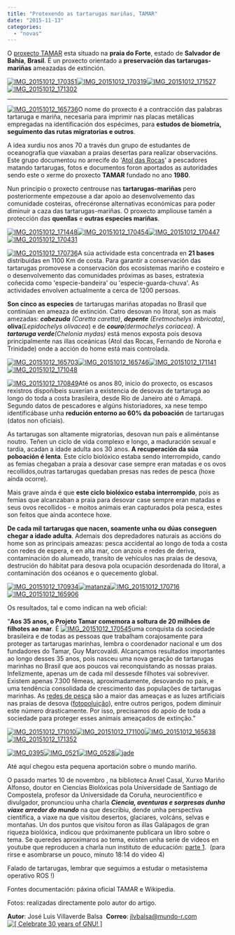 ```yaml
---
title: "Protexendo as tartarugas mariñas, TAMAR"
date: "2015-11-13"
categories: 
  - "novas"
---
```


O [proxe](http://www.tamar.org.br/)[c](http://www.tamar.org.br/)[to TAMAR](http://www.tamar.org.br/) esta situado na **praia do Forte**, estado de **Salvador de Bahía**, **Brasil**. É un proxecto orientado a **preservación das tartarugas-mariñas** ameazadas de extinción.

[![IMG_20151012_170351](images/IMG_20151012_170351-e1447428542469-150x150.jpg)](http://xeopesca.com/wp-content/uploads/2015/11/IMG_20151012_170351-e1447428542469.jpg)[![IMG_20151012_170319](images/IMG_20151012_170319-e1447428445518-150x150.jpg)](http://xeopesca.com/wp-content/uploads/2015/11/IMG_20151012_170319-e1447428445518.jpg)[![IMG_20151012_171527](images/IMG_20151012_171527-e1447428858690-150x150.jpg)](http://xeopesca.com/wp-content/uploads/2015/11/IMG_20151012_171527-e1447428858690.jpg)[![IMG_20151012_171302](images/IMG_20151012_171302-e1447428974141-150x150.jpg)](http://xeopesca.com/wp-content/uploads/2015/11/IMG_20151012_171302-e1447428974141.jpg)

* * *

[![IMG_20151012_165736](images/IMG_20151012_165736-e1447429198457-225x300.jpg)](http://xeopesca.com/wp-content/uploads/2015/11/IMG_20151012_165736-e1447429198457.jpg)O nome do proxecto é a contracción das palabras tartaruga e mariña, necesaria para imprimir nas placas metálicas empregadas na identificación dos espécimes, para **estudos de biometría, seguimento das rutas migratorias e outros**.

A idea xurdiu nos anos 70 a través dun grupo de estudantes de oceanografía que viaxaban a praias desertas para realizar observacións. Este grupo documentou no arrecife do '[Atol das Rocas](https://pt.wikipedia.org/wiki/Atol_das_Rocas)' a pescadores matando tartarugas, fotos e documentos foron aportados as autoridades sendo este o xerme do proxecto **TAMAR** fundado no ano **1980**.

Nun principio o proxecto centrouse nas **tartarugas-mariñas** pero posteriormente empezouse a dar apoio ao desenvolvemento das comunidade costeiras, ofrecéronse alternativas económicas para poder diminuír a caza das tartarugas-mariñas. O proxecto ampliouse tamén a protección das **quenllas** e **outras especies mariñas**.

[![IMG_20151012_171448](images/IMG_20151012_171448-e1447435476715-150x150.jpg)](http://xeopesca.com/wp-content/uploads/2015/11/IMG_20151012_171448-e1447435476715.jpg)[![IMG_20151012_170454](images/IMG_20151012_170454-e1447429554805-150x150.jpg)](http://xeopesca.com/wp-content/uploads/2015/11/IMG_20151012_170454-e1447429554805.jpg)[![IMG_20151012_170447](images/IMG_20151012_170447-e1447429619919-150x150.jpg)](http://xeopesca.com/wp-content/uploads/2015/11/IMG_20151012_170447-e1447429619919.jpg)[![IMG_20151012_170431](images/IMG_20151012_170431-e1447429414957-150x150.jpg)](http://xeopesca.com/wp-content/uploads/2015/11/IMG_20151012_170431-e1447429414957.jpg)

[![IMG_20151012_170736](images/IMG_20151012_170736-e1447429828342-225x300.jpg)](http://xeopesca.com/wp-content/uploads/2015/11/IMG_20151012_170736-e1447429828342.jpg)A súa actividade esta concentrada en **21 bases** distribuídas en 1100 Km de costa. Para garantir a conservación das tartarugas promovese a conservación dos ecosistemas mariño e costeiro e o desenvolvemento das comunidades próximas as bases, estratexia coñecida como 'especie-bandeira' ou 'especie-guarda-chuva'. As actividades envolven actualmente a cerca de 1200 persoas.

**Son cinco as especies** de tartarugas mariñas atopadas no Brasil que continúan en ameaza de extinción. Catro desovan no litoral, son as mais amezadas: **_cabezuda_** _(Caretta caretta)_, **_depente_** _(Eretmochelys imbricata)_, **oliva**(_Lepidochelys olivacea_) e de _**couro**(dermochelys coriacea)_. A **_tartaruga verde_**_(Chelonia mydas)_ está menos exposta pois desova principalmente nas illas oceánicas (Atol das Rocas, Fernando de Noroña e Trinidade) onde a acción do home está mais controlada.

[![IMG_20151012_165703](images/IMG_20151012_165703-e1447430035511-150x150.jpg)](http://xeopesca.com/wp-content/uploads/2015/11/IMG_20151012_165703-e1447430035511.jpg)[![IMG_20151012_165746](images/IMG_20151012_165746-e1447430090971-150x150.jpg)](http://xeopesca.com/wp-content/uploads/2015/11/IMG_20151012_165746-e1447430090971.jpg)[![IMG_20151012_171141](images/IMG_20151012_171141-e1447430168500-150x150.jpg)](http://xeopesca.com/wp-content/uploads/2015/11/IMG_20151012_171141-e1447430168500.jpg)[![IMG_20151012_171048](images/IMG_20151012_171048-e1447430262957-150x150.jpg)](http://xeopesca.com/wp-content/uploads/2015/11/IMG_20151012_171048-e1447430262957.jpg)

[![IMG_20151012_170849](images/IMG_20151012_170849-e1447430558833-225x300.jpg)](http://xeopesca.com/wp-content/uploads/2015/11/IMG_20151012_170849-e1447430558833.jpg)Até os anos 80, inicio do proxecto, os escasos rexistros dispoñíbeis suxerían a existencia de desovas de tartaruga ao longo do toda a costa brasileira, desde Rio de Janeiro até o Amapá. Segundo datos de pescadores e algúns historiadores, xa nese tempo identificábase unha **redución entorno ao 60% da poboación** de tartarugas (datos non oficiais).

As tartarugas son altamente migratorias, desovan nun país e aliméntanse noutro. Teñen un ciclo de vida complexo e longo, a maduración sexual e tardía, acadan a idade adulta aos 30 anos. **A recuperación da súa poboación é lenta**. Este ciclo biolóxico estaba sendo interrompido, cando as femias chegaban a praia a desovar case sempre eran matadas e os ovos recollidos,outras tartarugas quedaban presas nas redes de pesca (hoxe aínda ocorre).

Mais grave aínda é que **este ciclo biolóxico estaba interrompido**, pois as femias que alcanzaban a praia para desovar case sempre eran matadas e seus ovos recollidos - e moitos animais eran capturados pola pesca, estes son feitos que aínda acontece hoxe.

**De cada mil tartarugas que nacen, soamente unha ou dúas conseguen chegar a idade adulta**. Ademais dos depredadores naturais as accións do home son as principais ameazas: pesca accidental ao longo de toda a costa con redes de espera, e en alta mar, con anzois e redes de deriva, contaminación do alumeado, transito de vehículos nas praias de desova, destrución do hábitat para desova pola ocupación desordenada do litoral, a contaminación dos océanos e o quecemento global.

[![IMG_20151012_170934](images/IMG_20151012_170934-e1447432216225-150x150.jpg)](http://xeopesca.com/wp-content/uploads/2015/11/IMG_20151012_170934-e1447432216225.jpg)[![matanza](images/matanza-150x150.jpg)](http://xeopesca.com/wp-content/uploads/2015/11/matanza.jpg)[![IMG_20151012_170716](images/IMG_20151012_170716-e1447430706293-150x150.jpg)](http://xeopesca.com/wp-content/uploads/2015/11/IMG_20151012_170716-e1447430706293.jpg)[![IMG_20151012_165906](images/IMG_20151012_165906-e1447430878184-150x150.jpg)](http://xeopesca.com/wp-content/uploads/2015/11/IMG_20151012_165906-e1447430878184.jpg)

Os resultados, tal e como indican na web oficial:

“**Aos 35 anos, o Projeto Tamar comemora a soltura de 20 milhões de filhotes ao mar**. É [![IMG_20151012_170545](images/IMG_20151012_170545-e1447431458875-225x300.jpg)](http://xeopesca.com/wp-content/uploads/2015/11/IMG_20151012_170545-e1447431458875.jpg)uma conquista da sociedade brasileira e de todas as pessoas que trabalham corajosamente para proteger as tartarugas marinhas, lembra o coordenador nacional e um dos fundadores do Tamar, Guy Marcovaldi. Alcançamos resultados importantes ao longo desses 35 anos, pois nasceu uma nova geração de tartarugas marinhas no Brasil que aos poucos vai reconquistando as nossas praias. Infelizmente, apenas um de cada mil dessesde filhotes vai sobreviver. Existem apenas 7.300 fêmeas, aproximadamente, desovando no país, e uma tendência consolidada de crescimento das populações de tartarugas marinhas. As [redes de pesca](http://tamar.org.br/interna.php?cod=73) são a maior das ameaças e as luzes artificiais nas praias de desova ([fotopoluição](http://tamar.org.br/interna.php?cod=106)), entre outros perigos, podem diminuir este número drasticamente. Por isso, precisamos do apoio de toda a sociedade para proteger esses animais ameaçados de extinção.”

[![IMG_20151012_171010](images/IMG_20151012_171010-e1447431736641-150x150.jpg)](http://xeopesca.com/wp-content/uploads/2015/11/IMG_20151012_171010-e1447431736641.jpg)[![IMG_20151012_171100](images/IMG_20151012_171100-e1447431797977-150x150.jpg)](http://xeopesca.com/wp-content/uploads/2015/11/IMG_20151012_171100-e1447431797977.jpg)[![IMG_20151012_165638](images/IMG_20151012_165638-e1447435880556-150x150.jpg)](http://xeopesca.com/wp-content/uploads/2015/11/IMG_20151012_165638-e1447435880556.jpg)[![IMG_20151012_171352](images/IMG_20151012_171352-e1447431944658-150x150.jpg)](http://xeopesca.com/wp-content/uploads/2015/11/IMG_20151012_171352-e1447431944658.jpg)

[![IMG_0395](images/IMG_0395-e1447433348498-150x150.jpg)](http://xeopesca.com/wp-content/uploads/2015/11/IMG_0395-e1447433348498.jpg)[![IMG_0521](images/IMG_0521-e1447433397416-150x150.jpg)](http://xeopesca.com/wp-content/uploads/2015/11/IMG_0521-e1447433397416.jpg)[![IMG_0528](images/IMG_0528-e1447433438859-150x150.jpg)](http://xeopesca.com/wp-content/uploads/2015/11/IMG_0528-e1447433438859.jpg)[![jade](images/jade-150x150.png)](http://xeopesca.com/wp-content/uploads/2015/09/jade.png)

Até aquí chegou esta pequena aportación sobre o mundo mariño.

O pasado martes 10 de novembro , na biblioteca Anxel Casal, Xurxo Mariño Alfonso, doutor en Ciencias Biolóxicas pola Universidade de Santiago de Compostela, profesor da Universidade da Coruña, neurocientífico e divulgador, pronunciou unha charla **_Ciencia, aventuras e sorpresas dunha viaxe arredor do mundo_** na que describiu, dende unha perspectiva científica, a viaxe na que visitou desertos, glaciares, volcáns, selvas e montañas. Un dos puntos que visitou foron as illas Galápagos de gran riqueza biolóxica, indicou que próximanente publicara un libro sobre o tema. Se queredes aproximaros ao tema, existen unha serie de videos en youtube que reproducen a charla nun instituto de educación: [parte 1](https://www.youtube.com/watch?v=EJMLO8HU3Yg).  (para rirse e asombrarse un pouco, minuto 18:14 do video 4)

Falado de tartarugas, lembrar que seguimos a estudar o metasistema operativo ROS !)

Fontes documentación: páxina oficial TAMAR e Wikipedia.

Fotos: realizadas directamente polo autor do artigo.

**Autor**: José Luis Villaverde Balsa  **Correo**: jlvbalsa@mundo-r.com [![[ Celebrate 30 years of GNU! ]](images/GNU_30th_badge.png)](https://gnu.org/gnu30)
